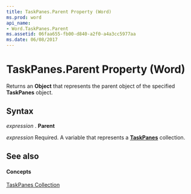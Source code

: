 ```yaml
---
title: TaskPanes.Parent Property (Word)
ms.prod: word
api_name:
- Word.TaskPanes.Parent
ms.assetid: 06faa655-fb00-d840-a2f0-a4a3cc5977aa
ms.date: 06/08/2017
---
```



# TaskPanes.Parent Property (Word)

Returns an  **Object** that represents the parent object of the specified **TaskPanes** object.


## Syntax

 _expression_ . **Parent**

 _expression_ Required. A variable that represents a **[TaskPanes](Word.TaskPanes.md)** collection.


## See also


#### Concepts


[TaskPanes Collection](Word.TaskPanes.md)

